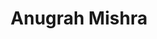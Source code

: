 ---
title: Anugrah Mishra
biosmall: "Anugrah, from 2021 batch, is the member of edboard with most exacting standards. He reads, plays guitar, writes poems - and that is when is unproductive. "
biolarge: 
avatar: https://i.postimg.cc/MTM095Cm/ug-2021-anurag-mishra.webp
twitter:
instagram:
multiple: true
---